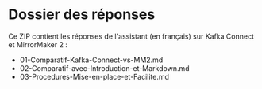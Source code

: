 # Dossier des réponses

Ce ZIP contient les réponses de l'assistant (en français) sur Kafka Connect et MirrorMaker 2 :

- 01-Comparatif-Kafka-Connect-vs-MM2.md
- 02-Comparatif-avec-Introduction-et-Markdown.md
- 03-Procedures-Mise-en-place-et-Facilite.md
